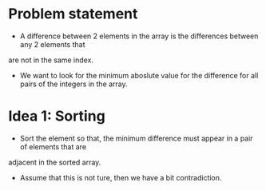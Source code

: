# Problem statement

* A difference between 2 elements in the array is the differences between any 2 elements that

 are not in the same index.

* We want to look for the minimum aboslute value for the difference for all pairs of the
 integers in the array.

# Idea 1: Sorting

* Sort the element so that, the minimum difference must appear in a pair of elements that are 

adjacent in the sorted array.

  * Assume that this is not ture, then we have a bit contradiction.